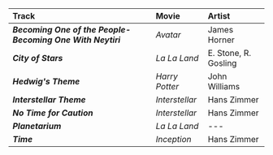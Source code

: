 |**Track**|**Movie**|**Artist**|
|:---|:---|:---|
|***Becoming One of the People-Becoming One With Neytiri***   |*Avatar*         |James Horner|
|***City of Stars***                                          |*La La Land*     |E. Stone, R. Gosling|
|***Hedwig's Theme***                                         |*Harry Potter*   |John Williams|
|***Interstellar Theme***                                     |*Interstellar*   |Hans Zimmer|
|***No Time for Caution***                                    |*Interstellar*   |Hans Zimmer|
|***Planetarium***                                            |*La La Land*     |---|
|***Time***                                                   |*Inception*      |Hans Zimmer|
